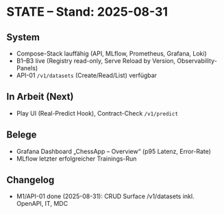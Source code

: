 # STATE – Stand: 2025-08-31

## System

- Compose-Stack lauffähig (API, MLflow, Prometheus, Grafana, Loki)
- B1–B3 live (Registry read-only, Serve Reload by Version, Observability-Panels)
- API-01 `/v1/datasets` (Create/Read/List) verfügbar

## In Arbeit (Next)

- Play UI (Real-Predict Hook), Contract-Check `/v1/predict`

## Belege

- Grafana Dashboard „ChessApp – Overview“ (p95 Latenz, Error-Rate)
- MLflow letzter erfolgreicher Trainings-Run

## Changelog

- M1/API-01 done (2025-08-31): CRUD Surface /v1/datasets inkl. OpenAPI, IT, MDC
